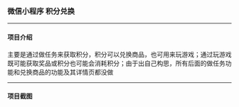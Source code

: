 ### 微信小程序 积分兑换
****
#### 项目介绍
主要是通过做任务来获取积分，积分可以兑换商品，也可用来玩游戏；通过玩游戏既可能获取奖品或积分也可能会消耗积分；由于出自己构思，所有后面的做任务功能和兑换商品的功能及其详情页都没做
**** 
#### 项目截图